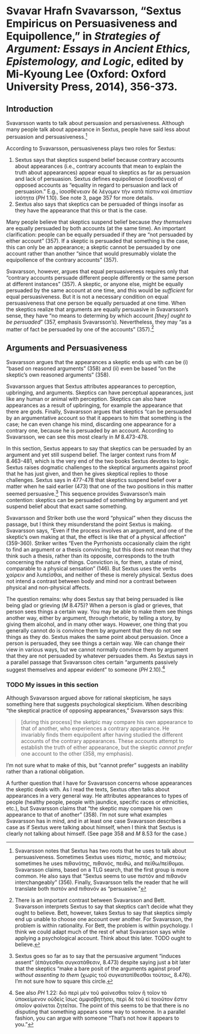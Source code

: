 # Svavar Hrafn Svavarsson, “Sextus Empiricus on Persuasiveness and Equipollence,” in *Strategies of Argument: Essays in Ancient Ethics, Epistemology, and Logic*, edited by Mi-Kyoung Lee (Oxford: Oxford University Press, 2014), 356-373.

## Introduction

Svavarsson wants to talk about persuasion and persasiveness. Although many
people talk about appearance in Sextus, people have said less about persuasion
and persuasiveness.[^1]

According to Svavarsson, persuasiveness plays two roles for Sextus:

1. Sextus says that skeptics suspend belief because contrary accounts about
   appearances (i.e., contrary accounts that mean to explain the truth about
   appearances) appear equal to skeptics as far as persuasion and lack of
   persuasion. Sextus defines equipollence (ἰσοσθένεια) of opposed accounts as
   “equality in regard to persuasion and lack of persuasion.” E.g., ἰσοσθένειαν
   δὲ λέγομεν τὴν κατὰ πίστιν καὶ ἀπιστίαν ἰσότητα (*PH* 1.10). See note 3, page
   357 for more details.
2. Sextus also says that skeptics can be persuaded of things insofar as they
   have the appearance that this or that is the case.

Many people believe that skeptics suspend belief because *they themselves* are
equally persuaded by both accounts (at the same time). An important
clarification: people can be equally persuaded if they are “not persuaded by
either account” (357). If a skeptic is persuaded that something is the case,
this can only be an appearance; a skeptic cannot be persuaded by one account
rather than another “since that would presumably violate the equipollence of the
contrary accounts” (357).

Svavarsson, however, argues that equal persuasiveness requires only that
“contrary accounts persuade different people differently or the same person at
different instances” (357). A skeptic, or anyone else, might be equally
persuaded by the same account at one time, and this would be *sufficient* for
equal persuasiveness. But it is not a necessary condition on equal
persuasiveness that one person be equally persuaded at one time. When the
skeptics realize that arguments are equally persuasive in Svavarsson’s sense,
they have “no means to determing by which account *[they] ought to be
persuaded*” (357, emphasis Svavarsson’s). Nevertheless, they may “as a matter of
fact be persuaded by one of the accounts” (357).[^2]

## Arguments and Persuasiveness

Svavarsson argues that the appearances a skeptic ends up with can be (i) “based
on reasoned arguments” (358) and (ii) even be based “on the skeptic’s own
reasoned arguments” (358).

Svavarsson argues that Sextus attributes appearances to perception, upbringing,
and arguments. Skeptics can have perceptual appearances, just like any human or
animal with perception. Skeptics can also have appearances as a result of
upbringing, for example the appearance that there are gods. Finally, Svavarsson
argues that skeptics “can be persuaded by an argumentative account so that it
appears to him that something is the case; he can even change his mind,
discarding one appearance for a contrary one, because he is persuaded by an
account. According to Svavarsson, we can see this most clearly in *M* 8.473-478.

In this section, Sextus appears to say that skeptics can be persuaded by an
argument and yet still suspend belief. The larger context runs from *M*
8.463-481, which is the very end of the two books Sextus devotes to logic.
Sextus raises dogmatic challenges to the skeptical arguments against proof that
he has just given, and then he gives skeptical replies to those challenges.
Sextus says in 477-478 that skeptics suspend belief over a matter when he said
earlier (473) that one of the two positions in this matter seemed
persuasive.[^3] This sequence provides Svavarsson’s main contention: skeptics
can be persuaded of something by argument and yet suspend belief about that
exact same something.

Svavarsson and Striker both use the word “physical” when they discuss the
passage, but I think they misunderstand the point Sextus is making. Svavarsson
says, “Even if the process involves an argument, and one of the skeptic’s own
making at that, the effect is like that of a physical affection” (359-360).
Striker writes “Even the Pyrrhonists occasionally claim the right to find an
argument or a thesis convincing; but this does not mean that they think such
a thesis, rather than its opposite, corresponds to the truth concerning the
nature of things. Conviction is, for them, a state of mind, comparable to
a physical sensation” (146). But Sextus uses the verbs χαίρειν and λυπεῖσθαι,
and neither of these is merely physical. Sextus does not intend a contrast
between body and mind nor a contrast between physical and non-physical affects.

The question remains: why does Sextus say that being persuaded is like being
glad or grieving (*M* 8.475)? When a person is glad or grieves, that person sees
things a certain way. You may be able to make them see things another way,
either by argument, through rhetoric, by telling a story, by giving them
alcohol, and in many other ways. However, one thing that you generally cannot do
is convince them by argument that they do not see things as they do. Sextus
makes the same point about persuasion. Once a person is persuaded, they see
things a certain way. We can change their view in various ways, but we cannot
normally convince them by argument that they are not persuaded by whatever
persuades them. As Sextus says in a parallel passage that Svavarsson cites
certain “arguments passively suggest themselves and appear evident” to someone
(*PH* 2.10).[^4]

### TODO My issues in this section

Although Svavarsson argued above for rational skepticism, he says something here
that suggests psychological skepticism. When describing “the skeptical practice
of opposing appearances,” Svavarsson says this:

> [during this process] the sketpic may compare his own appearance to that of
> another, who experiences a contrary appearance. He invariably finds them
> equipollent after having studied the different accounts of the contrary
> appearances. These accounts attempt to establish the truth of either
> appearance, but the skeptic *cannot prefer* one account to the other (358, my
> emphasis).

I’m not sure what to make of this, but “cannot prefer” suggests an inability
rather than a rational obligation.

A further question that I have for Svavarsson concerns whose appearances the
skeptic deals with. As I read the texts, Sextus often talks about appearances in
a very general way. He attributes appearances to types of people (healthy
people, people with jaundice, specific races or ethnicities, etc.), but
Svavarsson claims that “the skeptic may compare his own appearance to that of
another” (358). I’m not sure what examples Svavarsson has in mind, and in at
least one case Svavarsson describes a case as if Sextus were talking about
himself, when I think that Sextus is clearly not talking about himself. (See
page 358 and *M* 8.53 for the case.)

[^1]: Svavarsson notes that Sextus has two roots that he uses to talk about
  persuasiveness. Sometimes Sextus uses πίστις, πιστός, and πιστεύω; sometimes
  he uses πιθανότης, πιθανός, πειθώ, and πείθω/πείθομαι. Svavarsson claims,
  based on a TLG search, that the first group is more common. He also says that
  “Sextus seems to use πιστόν and πιθανόν interchangeably” (356). Finally,
  Svavarsson tells the reader that he will translate both πιστόν and πιθανόν as
  “persuasive.”

[^2]: There is an important contrast between Svavarsson and Bett. Svavarsson
  interprets Sextus to say that skeptics can’t decide what they ought to
  believe. Bett, however, takes Sextus to say that skeptics simply end up unable
  to choose one account over another. For Svavarsson, the problem is within
  rationality. For Bett, the problem is within psychology. I think we could
  adapt much of the rest of what Svavarsson says while applying a psychological
  account. Think about this later. TODO ought to believe.

[^3]: Sextus goes so far as to say that the persuasive argument “induces assent”
  (ἐπάγεσθαι συγκατάθεσιν, 8.473) despite saying just a bit later that the
  skeptics “make a bare posit of the arguments against proof *without assenting
  to them* (χωρὶς τοῦ συγκατατίθεσθαι τούτοις, 8.476). I’m not sure how to
  square this circle.

[^4]: See also *PH* 1.22: διὸ περὶ μὲν τοῦ φαίνεσθαι τοῖον ἢ τοῖον τὸ
  ὑποκείμενον οὐδεὶς ἴσως ἀμφισβητήσει, περὶ δὲ τοῦ εἰ τοιοῦτον ἔστιν ὁποῖον
  φαίνεται ζητεῖται. The point of this seems to be that there is no disputing
  that something appears some way to someone. In a parallel fashion, you can
  argue with someone “That’s not how it appears to you.”
